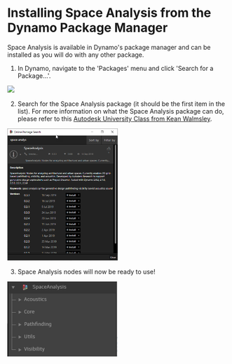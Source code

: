 # Installing Space Analysis from the Dynamo Package Manager

Space Analysis is available in Dynamo's package manager and can be installed as you will do with any other package.

1. In Dynamo, navigate to the 'Packages' menu and click 'Search for a Package...'.

<img src="../../assets/hello/toolinstall1.png" style="width:50%;"/>

2.  Search for the Space Analysis package \(it should be the first item in the list\). For more information on what the Space Analysis package can do, please refer to this [Autodesk University Class from Kean Walmsley](https://www.autodesk.com/autodesk-university/class/Hands-Project-Rediscover-generatively-designing-Autodesk-Torontos-office-2019).

<img src="../../assets/hello/spaceAnalysisInstall2.png" style="width:50%;"/>

3. Space Analysis nodes will now be ready to use!

<img src="../../assets/hello/spaceAnalysisInstall3.png" style="width:50%;"/>